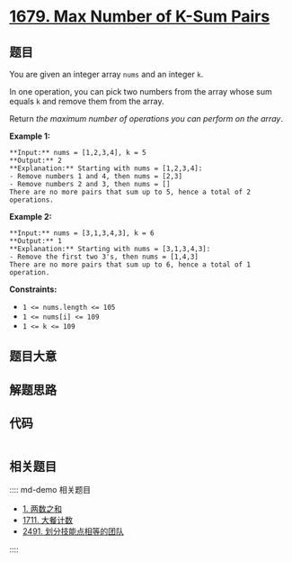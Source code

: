 # [1679. Max Number of K-Sum Pairs](https://leetcode.com/problems/max-number-of-k-sum-pairs)

## 题目

You are given an integer array `nums` and an integer `k`.

In one operation, you can pick two numbers from the array whose sum equals `k`
and remove them from the array.

Return _the maximum number of operations you can perform on the array_.



**Example 1:**

    
    
    **Input:** nums = [1,2,3,4], k = 5
    **Output:** 2
    **Explanation:** Starting with nums = [1,2,3,4]:
    - Remove numbers 1 and 4, then nums = [2,3]
    - Remove numbers 2 and 3, then nums = []
    There are no more pairs that sum up to 5, hence a total of 2 operations.

**Example 2:**

    
    
    **Input:** nums = [3,1,3,4,3], k = 6
    **Output:** 1
    **Explanation:** Starting with nums = [3,1,3,4,3]:
    - Remove the first two 3's, then nums = [1,4,3]
    There are no more pairs that sum up to 6, hence a total of 1 operation.



**Constraints:**

  * `1 <= nums.length <= 105`
  * `1 <= nums[i] <= 109`
  * `1 <= k <= 109`


## 题目大意

## 解题思路

## 代码

```javascript

```

## 相关题目

:::: md-demo 相关题目
- [1. 两数之和](./0001.md)
- [1711. 大餐计数](https://leetcode.com/problems/count-good-meals)
- [2491. 划分技能点相等的团队](https://leetcode.com/problems/divide-players-into-teams-of-equal-skill)

::::
